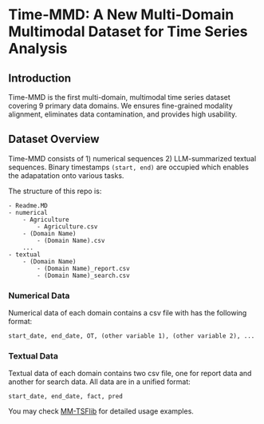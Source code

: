 # Time-MMD: A New Multi-Domain Multimodal Dataset for Time Series Analysis

## Introduction

Time-MMD is the first multi-domain, multimodal time series dataset covering 9 primary data domains. We ensures fine-grained modality alignment, eliminates data contamination, and provides high usability. 

## Dataset Overview

Time-MMD consists of 1) numerical sequences 2) LLM-summarized textual sequences. Binary timestamps `(start, end)` are occupied which enables the adapatation onto various tasks.

The structure of this repo is:

```
- Readme.MD
- numerical
    - Agriculture
        - Agriculture.csv
    - (Domain Name)
        - (Domain Name).csv
    ...
- textual
    - (Domain Name)
        - (Domain Name)_report.csv
        - (Domain Name)_search.csv
```

### Numerical Data

Numerical data of each domain contains a csv file with has the following format:

```
start_date, end_date, OT, (other variable 1), (other variable 2), ...
```

### Textual Data

Textual data of each domain contains two csv file, one for report data and another for search data. All data are in a unified format:

```
start_date, end_date, fact, pred
```


<!-- Here's a complete list of domains and corresponding properties:

|Domain|Target|Frequency|Timestamps|Timespan|
|---|---|---|---|---|
|Agriculture|Retail Broiler Composite|Monthly|496|1983-Present|
|Climate|Drought Level|Monthly|496|1983-Present|
|Economy|International Trade Balance -->

You may check [MM-TSFlib](https://github.com/AdityaLab/MM-TSFlib) for detailed usage examples.

<!-- ## Citation

(Under Construction) -->